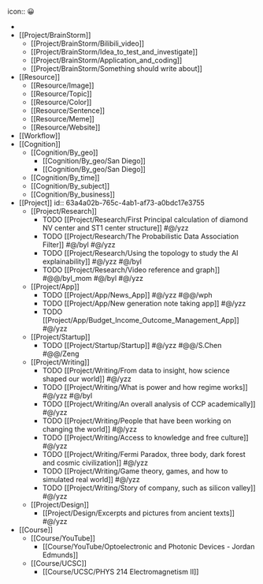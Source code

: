 icon:: 😀

-
- [[Project/BrainStorm]]
	- [[Project/BrainStorm/Bilibili_video]]
	- [[Project/BrainStorm/Idea_to_test_and_investigate]]
	- [[Project/BrainStorm/Application_and_coding]]
	- [[Project/BrainStorm/Something should write about]]
- [[Resource]]
	- [[Resource/Image]]
	- [[Resource/Topic]]
	- [[Resource/Color]]
	- [[Resource/Sentence]]
	- [[Resource/Meme]]
	- [[Resource/Website]]
- [[Workflow]]
- [[Cognition]]
	- [[Cognition/By_geo]]
		- [[Cognition/By_geo/San Diego]]
		- [[Cognition/By_geo/San Diego]]
	- [[Cognition/By_time]]
	- [[Cognition/By_subject]]
	- [[Cognition/By_business]]
- [[Project]]
  id:: 63a4a02b-765c-4ab1-af73-a0bdc17e3755
	- [[Project/Research]]
		- TODO [[Project/Research/First Principal calculation of diamond NV center and ST1 center structure]] #@/yzz
		- TODO [[Project/Research/The Probabilistic Data Association Filter]] #@/byl #@/yzz
		- TODO [[Project/Research/Using the topology to study the AI explainability]] #@/yzz #@/byl
		- TODO [[Project/Research/Video reference and graph]] #@@/byl_mom #@/byl #@/yzz
	- [[Project/App]]
		- TODO [[Project/App/News_App]] #@/yzz #@@/wph
		- TODO [[Project/App/New generation note taking app]] #@/yzz
		- TODO [[Project/App/Budget_Income_Outcome_Management_App]] #@/yzz
	- [[Project/Startup]]
		- TODO [[Project/Startup/Startup]] #@/yzz #@@/S.Chen #@@/Zeng
	- [[Project/Writing]]
		- TODO [[Project/Writing/From data to insight, how science shaped our world]] #@/yzz
		- TODO [[Project/Writing/What is power and how regime works]] #@/yzz #@/byl
		- TODO [[Project/Writing/An overall analysis of CCP academically]] #@/yzz
		- TODO [[Project/Writing/People that have been working on changing the world]] #@/yzz
		- TODO [[Project/Writing/Access to knowledge and free culture]] #@/yzz
		- TODO [[Project/Writing/Fermi Paradox, three body, dark forest and cosmic civilization]] #@/yzz
		- TODO [[Project/Writing/Game theory, games, and how to simulated real world]] #@/yzz
		- TODO [[Project/Writing/Story of company, such as silicon valley]] #@/yzz
	- [[Project/Design]]
		- [[Project/Design/Excerpts and pictures from ancient texts]] #@/yzz
- [[Course]]
	- [[Course/YouTube]]
		- [[Course/YouTube/Optoelectronic and Photonic Devices - Jordan Edmunds]]
	- [[Course/UCSC]]
		- [[Course/UCSC/PHYS 214 Electromagnetism II]]